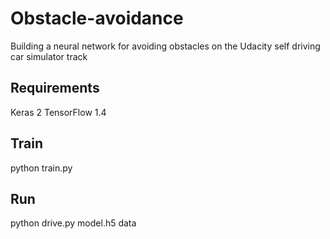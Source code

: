 # Obstacle-avoidance
Building a neural network for avoiding obstacles on the Udacity self driving car simulator track

## Requirements
Keras 2 
TensorFlow 1.4

## Train

python train.py

## Run

python drive.py model.h5 data

